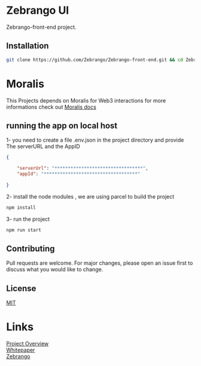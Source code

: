 # Zebrango UI

Zebrango-front-end project.

## Installation


```bash
git clone https://github.com/Zebrango/Zebrango-front-end.git && cd Zebrango-front-end
```

# Moralis
This Projects depends on Moralis for Web3 interactions 
for more informations check out [Moralis docs](https://docs.moralis.io/introduction/readme)

## running the app on local host
1- you need to create a file .env.json in the project directory and provide The serverURL and the AppID
```json
{

    "serverUrl": "*********************************",
    "appId": "***********************************"
  
}

```
2- install the node modules , we are using parcel to build the project 
```bash
npm install 
```
3- run the project

```bash
npm run start
```

## Contributing
Pull requests are welcome. For major changes, please open an issue first to discuss what you would like to change.



## License
[MIT](https://choosealicense.com/licenses/mit/)


# Links
[Project Overview](https://www.zebrango.com/pdf/Zebrango_project_overview.pdf)  
[Whitepaper](https://www.zebrango.com/pdf/whitepaper_Zebrango.pdf)  
[Zebrango](https://www.zebrango.com/)